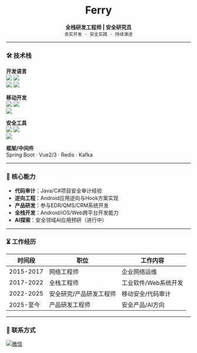 <div align="center">

# Ferry 
**全栈研发工程师 | 安全研究员**  
`务实开发 · 安全实践 · 持续演进`

</div>

---

### 🛠 技术栈

**开发语言**  
<img src="https://img.shields.io/badge/Java-ED8B00?logo=java&logoColor=white"> 
<img src="https://img.shields.io/badge/C%23-239120?logo=c-sharp">  
<img src="https://img.shields.io/badge/Python-3776AB?logo=python"> 
<img src="https://img.shields.io/badge/JavaScript-F7DF1E?logo=javascript">

**移动开发**  
<img src="https://img.shields.io/badge/Android-3DDC84?logo=android"> 
<img src="https://img.shields.io/badge/UniApp-FF6A00?logo=uniapp">  
<img src="https://img.shields.io/badge/iOS-Objective--C-0A84FF?logo=apple">

**安全工具**  
<img src="https://img.shields.io/badge/Frida-8A2BE2"> 
<img src="https://img.shields.io/badge/Xposed-0078D4">  
<img src="https://img.shields.io/badge/JADX-3DDC84">

**框架/中间件**  
Spring Boot · Vue2/3 · Redis · Kafka

---

### 📌 核心能力

- **代码审计**：Java/C#项目安全审计经验  
- **逆向工程**：Android应用逆向与Hook方案实现  
- **产品研发**：参与EDR/QMS/CRM系统开发  
- **全栈开发**：Android/iOS/Web跨平台开发能力  
- **AI探索**：安全领域AI应用预研（进行中）

---

### ⏳ 工作经历

| 时间段       | 职位              | 工作内容                      |
|--------------|-------------------|-----------------------------|
| 2015-2017    | 网络工程师                      | 企业网络运维                  |
| 2017-2022    | 全栈工程师                      | 工业软件/Web系统开发          |
| 2022-2025    | 安全研究/产品研发工程师        | 移动安全/代码审计             |
| 2025-至今    |    产品研发工程师       | 安全产品/AI方向               |

---

### 📮 联系方式

[![微信](https://img.shields.io/badge/-FerryXu-07C160?style=flat&logo=wechat)](wechat-qr.png)
